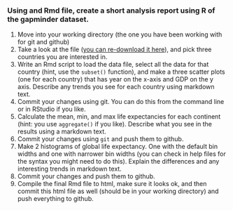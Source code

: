 ### Using and Rmd file, create a short analysis report using R of the gapminder dataset.

1. Move into your working directory (the one you have been working with for git and github)
2. Take a look at the file ([you can re-download it here](http://npk.io/BGRY+)), and pick three countries you are interested in.
3. Write an Rmd script to load the data file, select all the data for that country (hint, use the `subset()` function), and make a three scatter plots (one for each country) that has year on the x-axis and GDP on the y axis. Describe any trends you see for each country using markdown text.
4. Commit your changes using git.  You can do this from the command line or in RStudio if you like.
5. Calculate the mean, min, and max life expectancies for each continent (hint: you use `aggregate()` if you like). Describe what you see in the results using a markdown text.
6. Commit your changes using `git` and push them to github.
7. Make 2 histograms of global life expectancy.  One with the default bin widths and one with narrower bin widths (you can check in help files for the syntax you might need to do this). Explain the differences and any interesting trends in markdown text.
8. Commit your changes and push them to github.
9. Compile the final Rmd file to html, make sure it looks ok, and then commit this html file as well (should be in your working directory) and push everything to github.

